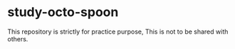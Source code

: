 # study-octo-spoon
This repository is strictly for practice purpose, This is not to be shared with others.
